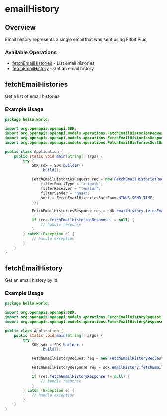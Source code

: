 # emailHistory

## Overview

Email history represents a single email that was sent using Fitbit Plus.

### Available Operations

* [fetchEmailHistories](#fetchemailhistories) - List email histories
* [fetchEmailHistory](#fetchemailhistory) - Get an email history

## fetchEmailHistories

Get a list of email histories

### Example Usage

```java
package hello.world;

import org.openapis.openapi.SDK;
import org.openapis.openapi.models.operations.FetchEmailHistoriesRequest;
import org.openapis.openapi.models.operations.FetchEmailHistoriesResponse;
import org.openapis.openapi.models.operations.FetchEmailHistoriesSortEnum;

public class Application {
    public static void main(String[] args) {
        try {
            SDK sdk = SDK.builder()
                .build();

            FetchEmailHistoriesRequest req = new FetchEmailHistoriesRequest() {{
                filterEmailType = "aliquid";
                filterReceiver = "tenetur";
                filterSender = "quae";
                sort = FetchEmailHistoriesSortEnum.MINUS_SEND_TIME;
            }};            

            FetchEmailHistoriesResponse res = sdk.emailHistory.fetchEmailHistories(req);

            if (res.fetchEmailHistoriesResponse != null) {
                // handle response
            }
        } catch (Exception e) {
            // handle exception
        }
    }
}
```

## fetchEmailHistory

Get an email history by id

### Example Usage

```java
package hello.world;

import org.openapis.openapi.SDK;
import org.openapis.openapi.models.operations.FetchEmailHistoryRequest;
import org.openapis.openapi.models.operations.FetchEmailHistoryResponse;

public class Application {
    public static void main(String[] args) {
        try {
            SDK sdk = SDK.builder()
                .build();

            FetchEmailHistoryRequest req = new FetchEmailHistoryRequest("vel");            

            FetchEmailHistoryResponse res = sdk.emailHistory.fetchEmailHistory(req);

            if (res.fetchEmailHistoryResponse != null) {
                // handle response
            }
        } catch (Exception e) {
            // handle exception
        }
    }
}
```
